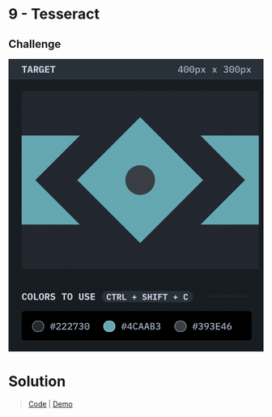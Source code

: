 # 9 - Tesseract

## Challenge

![Tesseract](./tesseract.png)

# Solution

> [Code](https://github.com/npranto/cssbattle/tree/main/battle-1/tesseract/index.html) |
> [Demo](https://cssbattle.pages.dev/battle-1/tesseract/)
